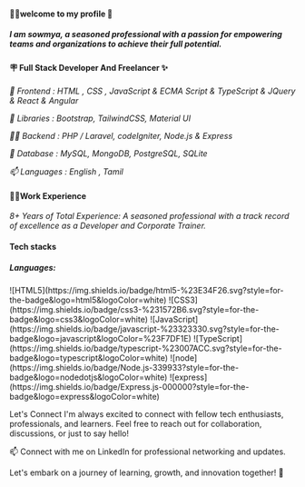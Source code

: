<h4>👩‍💻welcome to my profile 🫡</h4>

<h5><i>I am sowmya, a seasoned professional with a passion for empowering teams and organizations to achieve their full potential.</h5></i>

<h4>🪧 Full Stack Developer And Freelancer ✨</h4>
 
 <i>🔭 Frontend : HTML , CSS , JavaScript & ECMA Script & TypeScript & JQuery & React & Angular</i>

 <i>🌱 Libraries : Bootstrap, TailwindCSS, Material UI</i>

<i> 👨‍💻 Backend : PHP / Laravel, codeIgniter, Node.js & Express</i>

<i> 💬 Database : MySQL, MongoDB, PostgreSQL, SQLite </i>

<i> 📫 Languages : English , Tamil </i>

<h4>👩‍💻Work Experience</h4>

<i>8+ Years of Total Experience: A seasoned professional with a track record of excellence as a Developer and Corporate Trainer.</i>
<h4>Tech stacks</h4>
<h5> Languages:</h5>
![HTML5](https://img.shields.io/badge/html5-%23E34F26.svg?style=for-the-badge&logo=html5&logoColor=white)
![CSS3](https://img.shields.io/badge/css3-%231572B6.svg?style=for-the-badge&logo=css3&logoColor=white)
![JavaScript](https://img.shields.io/badge/javascript-%23323330.svg?style=for-the-badge&logo=javascript&logoColor=%23F7DF1E)
![TypeScript](https://img.shields.io/badge/typescript-%23007ACC.svg?style=for-the-badge&logo=typescript&logoColor=white)
![node](https://img.shields.io/badge/Node.js-339933?style=for-the-badge&logo=nodedotjs&logoColor=white)
![express](https://img.shields.io/badge/Express.js-000000?style=for-the-badge&logo=express&logoColor=white)
  
Let's Connect
I'm always excited to connect with fellow tech enthusiasts, professionals, and learners. Feel free to reach out for collaboration, discussions, or just to say hello!

📫 Connect with me on LinkedIn for professional networking and updates.

Let's embark on a journey of learning, growth, and innovation together! 🚀
